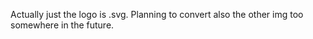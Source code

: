 Actually just the logo is .svg.
Planning to convert also the other img too somewhere in the future.
